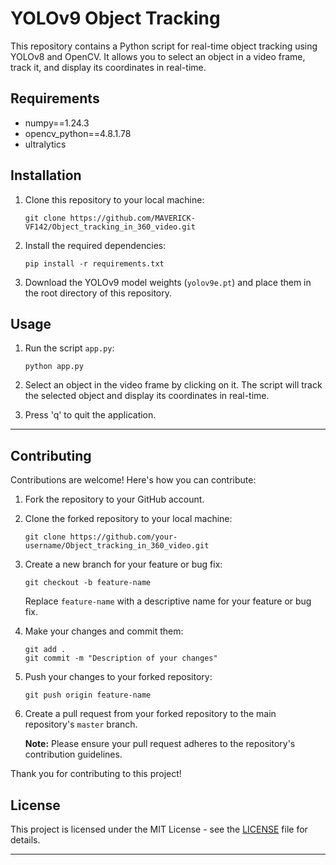 
# YOLOv9 Object Tracking

This repository contains a Python script for real-time object tracking using YOLOv8 and OpenCV. It allows you to select an object in a video frame, track it, and display its coordinates in real-time.

## Requirements

- numpy==1.24.3
- opencv_python==4.8.1.78
- ultralytics

## Installation

1. Clone this repository to your local machine:

   ```
   git clone https://github.com/MAVERICK-VF142/Object_tracking_in_360_video.git
   ```

2. Install the required dependencies:

   ```
   pip install -r requirements.txt
   ```

3. Download the YOLOv9 model weights (`yolov9e.pt`) and place them in the root directory of this repository.

## Usage

1. Run the script `app.py`:

   ```
   python app.py
   ```

2. Select an object in the video frame by clicking on it. The script will track the selected object and display its coordinates in real-time.

3. Press 'q' to quit the application.

---

## Contributing

Contributions are welcome! Here's how you can contribute:

1. Fork the repository to your GitHub account.

2. Clone the forked repository to your local machine:
   
   ```
   git clone https://github.com/your-username/Object_tracking_in_360_video.git
   ```

3. Create a new branch for your feature or bug fix:
   
   ```
   git checkout -b feature-name
   ```

   Replace `feature-name` with a descriptive name for your feature or bug fix.

4. Make your changes and commit them:
   
   ```
   git add .
   git commit -m "Description of your changes"
   ```

5. Push your changes to your forked repository:
   
   ```
   git push origin feature-name
   ```

6. Create a pull request from your forked repository to the main repository's `master` branch.

   **Note:** Please ensure your pull request adheres to the repository's contribution guidelines.

Thank you for contributing to this project!


## License

This project is licensed under the MIT License - see the [LICENSE](LICENSE) file for details.

---
